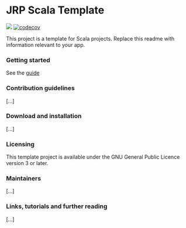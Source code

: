 # JRP Scala Template 
![](https://www.travis-ci.com/joostpapendorp/scala-template.svg?branch=master)
[![codecov](https://codecov.io/gh/joostpapendorp/scala-template/branch/master/graph/badge.svg)](https://codecov.io/gh/joostpapendorp/scala-template)

This project is a template for Scala projects. Replace this readme with information relevant to your app.

### Getting started
See the [guide](docs/getting-started.md)

### Contribution guidelines
[...]

### Download and installation
[...]

### Licensing
This template project is available under the GNU General Public Licence version 3 or later.

### Maintainers
[...]

### Links, tutorials and further reading
[...]